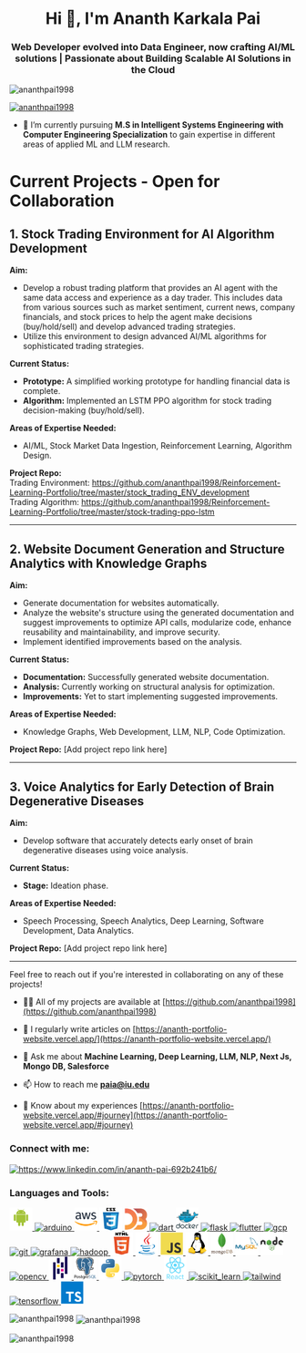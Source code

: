 <h1 align="center">Hi 👋, I'm Ananth Karkala Pai</h1>
<h3 align="center">Web Developer evolved into Data Engineer, now crafting AI/ML solutions | Passionate about Building Scalable AI Solutions in the Cloud</h3>

<p align="left"> <img src="https://komarev.com/ghpvc/?username=ananthpai1998&label=Profile%20views&color=0e75b6&style=flat" alt="ananthpai1998" /> </p>

<p align="left"> <a href="https://github.com/ryo-ma/github-profile-trophy"><img src="https://github-profile-trophy.vercel.app/?username=ananthpai1998" alt="ananthpai1998" /></a> </p>


- 🌱 I’m currently pursuing **M.S in Intelligent Systems Engineering with Computer Engineering Specialization** to gain expertise in different areas of applied ML and LLM research.

# Current Projects - Open for Collaboration

## 1. Stock Trading Environment for AI Algorithm Development

**Aim:**

- Develop a robust trading platform that provides an AI agent with the same data access and experience as a day trader. This includes data from various sources such as market sentiment, current news, company financials, and stock prices to help the agent make decisions (buy/hold/sell) and develop advanced trading strategies.
- Utilize this environment to design advanced AI/ML algorithms for sophisticated trading strategies.

**Current Status:**

- **Prototype:** A simplified working prototype for handling financial data is complete.
- **Algorithm:** Implemented an LSTM PPO algorithm for stock trading decision-making (buy/hold/sell).

**Areas of Expertise Needed:**

- AI/ML, Stock Market Data Ingestion, Reinforcement Learning, Algorithm Design.

**Project Repo:** </br>
Trading Environment: https://github.com/ananthpai1998/Reinforcement-Learning-Portfolio/tree/master/stock_trading_ENV_development </br>
Trading Algorithm: https://github.com/ananthpai1998/Reinforcement-Learning-Portfolio/tree/master/stock-trading-ppo-lstm

---

## 2. Website Document Generation and Structure Analytics with Knowledge Graphs

**Aim:**

- Generate documentation for websites automatically.
- Analyze the website's structure using the generated documentation and suggest improvements to optimize API calls, modularize code, enhance reusability and maintainability, and improve security.
- Implement identified improvements based on the analysis.

**Current Status:**

- **Documentation:** Successfully generated website documentation.
- **Analysis:** Currently working on structural analysis for optimization.
- **Improvements:** Yet to start implementing suggested improvements.

**Areas of Expertise Needed:**

- Knowledge Graphs, Web Development, LLM, NLP, Code Optimization.

**Project Repo:** [Add project repo link here]

---

## 3. Voice Analytics for Early Detection of Brain Degenerative Diseases

**Aim:**

- Develop software that accurately detects early onset of brain degenerative diseases using voice analysis.

**Current Status:**

- **Stage:** Ideation phase.

**Areas of Expertise Needed:**

- Speech Processing, Speech Analytics, Deep Learning, Software Development, Data Analytics.

**Project Repo:** [Add project repo link here]

---

Feel free to reach out if you're interested in collaborating on any of these projects!


- 👨‍💻 All of my projects are available at [https://github.com/ananthpai1998](https://github.com/ananthpai1998)

- 📝 I regularly write articles on [https://ananth-portfolio-website.vercel.app/](https://ananth-portfolio-website.vercel.app/)

- 💬 Ask me about **Machine Learning, Deep Learning, LLM, NLP, Next Js, Mongo DB, Salesforce**

- 📫 How to reach me **paia@iu.edu**

- 📄 Know about my experiences [https://ananth-portfolio-website.vercel.app/#journey](https://ananth-portfolio-website.vercel.app/#journey)

<h3 align="left">Connect with me:</h3>
<p align="left">
<a href="https://linkedin.com/in/https://www.linkedin.com/in/ananth-pai-692b241b6/" target="blank"><img align="center" src="https://raw.githubusercontent.com/rahuldkjain/github-profile-readme-generator/master/src/images/icons/Social/linked-in-alt.svg" alt="https://www.linkedin.com/in/ananth-pai-692b241b6/" height="30" width="40" /></a>
</p>

<h3 align="left">Languages and Tools:</h3>
<p align="left"> <a href="https://developer.android.com" target="_blank" rel="noreferrer"> <img src="https://raw.githubusercontent.com/devicons/devicon/master/icons/android/android-original-wordmark.svg" alt="android" width="40" height="40"/> </a> <a href="https://www.arduino.cc/" target="_blank" rel="noreferrer"> <img src="https://cdn.worldvectorlogo.com/logos/arduino-1.svg" alt="arduino" width="40" height="40"/> </a> <a href="https://aws.amazon.com" target="_blank" rel="noreferrer"> <img src="https://raw.githubusercontent.com/devicons/devicon/master/icons/amazonwebservices/amazonwebservices-original-wordmark.svg" alt="aws" width="40" height="40"/> </a> <a href="https://www.w3schools.com/css/" target="_blank" rel="noreferrer"> <img src="https://raw.githubusercontent.com/devicons/devicon/master/icons/css3/css3-original-wordmark.svg" alt="css3" width="40" height="40"/> </a> <a href="https://d3js.org/" target="_blank" rel="noreferrer"> <img src="https://raw.githubusercontent.com/devicons/devicon/master/icons/d3js/d3js-original.svg" alt="d3js" width="40" height="40"/> </a> <a href="https://dart.dev" target="_blank" rel="noreferrer"> <img src="https://www.vectorlogo.zone/logos/dartlang/dartlang-icon.svg" alt="dart" width="40" height="40"/> </a> <a href="https://www.docker.com/" target="_blank" rel="noreferrer"> <img src="https://raw.githubusercontent.com/devicons/devicon/master/icons/docker/docker-original-wordmark.svg" alt="docker" width="40" height="40"/> </a> <a href="https://flask.palletsprojects.com/" target="_blank" rel="noreferrer"> <img src="https://www.vectorlogo.zone/logos/pocoo_flask/pocoo_flask-icon.svg" alt="flask" width="40" height="40"/> </a> <a href="https://flutter.dev" target="_blank" rel="noreferrer"> <img src="https://www.vectorlogo.zone/logos/flutterio/flutterio-icon.svg" alt="flutter" width="40" height="40"/> </a> <a href="https://cloud.google.com" target="_blank" rel="noreferrer"> <img src="https://www.vectorlogo.zone/logos/google_cloud/google_cloud-icon.svg" alt="gcp" width="40" height="40"/> </a> <a href="https://git-scm.com/" target="_blank" rel="noreferrer"> <img src="https://www.vectorlogo.zone/logos/git-scm/git-scm-icon.svg" alt="git" width="40" height="40"/> </a> <a href="https://grafana.com" target="_blank" rel="noreferrer"> <img src="https://www.vectorlogo.zone/logos/grafana/grafana-icon.svg" alt="grafana" width="40" height="40"/> </a> <a href="https://hadoop.apache.org/" target="_blank" rel="noreferrer"> <img src="https://www.vectorlogo.zone/logos/apache_hadoop/apache_hadoop-icon.svg" alt="hadoop" width="40" height="40"/> </a> <a href="https://www.w3.org/html/" target="_blank" rel="noreferrer"> <img src="https://raw.githubusercontent.com/devicons/devicon/master/icons/html5/html5-original-wordmark.svg" alt="html5" width="40" height="40"/> </a> <a href="https://www.java.com" target="_blank" rel="noreferrer"> <img src="https://raw.githubusercontent.com/devicons/devicon/master/icons/java/java-original.svg" alt="java" width="40" height="40"/> </a> <a href="https://developer.mozilla.org/en-US/docs/Web/JavaScript" target="_blank" rel="noreferrer"> <img src="https://raw.githubusercontent.com/devicons/devicon/master/icons/javascript/javascript-original.svg" alt="javascript" width="40" height="40"/> </a> <a href="https://www.linux.org/" target="_blank" rel="noreferrer"> <img src="https://raw.githubusercontent.com/devicons/devicon/master/icons/linux/linux-original.svg" alt="linux" width="40" height="40"/> </a> <a href="https://www.mongodb.com/" target="_blank" rel="noreferrer"> <img src="https://raw.githubusercontent.com/devicons/devicon/master/icons/mongodb/mongodb-original-wordmark.svg" alt="mongodb" width="40" height="40"/> </a> <a href="https://www.mysql.com/" target="_blank" rel="noreferrer"> <img src="https://raw.githubusercontent.com/devicons/devicon/master/icons/mysql/mysql-original-wordmark.svg" alt="mysql" width="40" height="40"/> </a> <a href="https://nodejs.org" target="_blank" rel="noreferrer"> <img src="https://raw.githubusercontent.com/devicons/devicon/master/icons/nodejs/nodejs-original-wordmark.svg" alt="nodejs" width="40" height="40"/> </a> <a href="https://opencv.org/" target="_blank" rel="noreferrer"> <img src="https://www.vectorlogo.zone/logos/opencv/opencv-icon.svg" alt="opencv" width="40" height="40"/> </a> <a href="https://pandas.pydata.org/" target="_blank" rel="noreferrer"> <img src="https://raw.githubusercontent.com/devicons/devicon/2ae2a900d2f041da66e950e4d48052658d850630/icons/pandas/pandas-original.svg" alt="pandas" width="40" height="40"/> </a> <a href="https://www.postgresql.org" target="_blank" rel="noreferrer"> <img src="https://raw.githubusercontent.com/devicons/devicon/master/icons/postgresql/postgresql-original-wordmark.svg" alt="postgresql" width="40" height="40"/> </a> <a href="https://www.python.org" target="_blank" rel="noreferrer"> <img src="https://raw.githubusercontent.com/devicons/devicon/master/icons/python/python-original.svg" alt="python" width="40" height="40"/> </a> <a href="https://pytorch.org/" target="_blank" rel="noreferrer"> <img src="https://www.vectorlogo.zone/logos/pytorch/pytorch-icon.svg" alt="pytorch" width="40" height="40"/> </a> <a href="https://reactjs.org/" target="_blank" rel="noreferrer"> <img src="https://raw.githubusercontent.com/devicons/devicon/master/icons/react/react-original-wordmark.svg" alt="react" width="40" height="40"/> </a> <a href="https://scikit-learn.org/" target="_blank" rel="noreferrer"> <img src="https://upload.wikimedia.org/wikipedia/commons/0/05/Scikit_learn_logo_small.svg" alt="scikit_learn" width="40" height="40"/> </a> <a href="https://tailwindcss.com/" target="_blank" rel="noreferrer"> <img src="https://www.vectorlogo.zone/logos/tailwindcss/tailwindcss-icon.svg" alt="tailwind" width="40" height="40"/> </a> <a href="https://www.tensorflow.org" target="_blank" rel="noreferrer"> <img src="https://www.vectorlogo.zone/logos/tensorflow/tensorflow-icon.svg" alt="tensorflow" width="40" height="40"/> </a> <a href="https://www.typescriptlang.org/" target="_blank" rel="noreferrer"> <img src="https://raw.githubusercontent.com/devicons/devicon/master/icons/typescript/typescript-original.svg" alt="typescript" width="40" height="40"/> </a> </p>

<p><img align="left" src="https://github-readme-stats.vercel.app/api/top-langs?username=ananthpai1998&show_icons=true&locale=en&layout=compact" alt="ananthpai1998" /></p>

<p>&nbsp;<img align="center" src="https://github-readme-stats.vercel.app/api?username=ananthpai1998&show_icons=true&locale=en" alt="ananthpai1998" /></p>

<p><img align="center" src="https://github-readme-streak-stats.herokuapp.com/?user=ananthpai1998&" alt="ananthpai1998" /></p>
